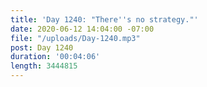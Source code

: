 ```yaml
---
title: 'Day 1240: "There''s no strategy."'
date: 2020-06-12 14:04:00 -07:00
file: "/uploads/Day-1240.mp3"
post: Day 1240
duration: '00:04:06'
length: 3444815
---
```


